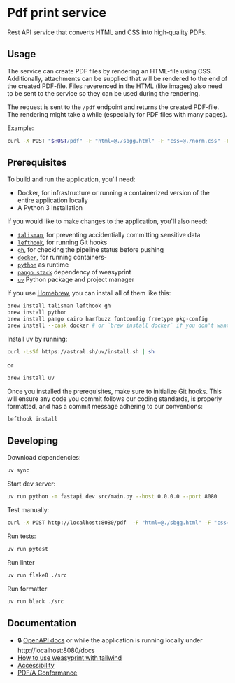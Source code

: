 # Pdf print service
Rest API service that converts HTML and CSS into high‑quality PDFs.

## Usage

The service can create PDF files by rendering an HTML-file using CSS.
Additionally, attachments can be supplied that will be rendered to the end of the created PDF-file.
Files reverenced in the HTML (like images) also need to be sent to the service so they can be used during the rendering.

The request is sent to the `/pdf` endpoint and returns the created PDF-file. The rendering might take a while (especially for PDF files with many pages).

Example:
```bash
curl -X POST "$HOST/pdf" -F "html=@./sbgg.html" -F "css=@./norm.css" -F "attachments=@./sbgg-attachment-1.pdf" -F "attachments=@./sbgg-attachment-2.pdf" -F "files=@./sbgg-image-1.png" -F "files=@./sbgg-image-2.png" -o sbgg.pdf
```

## Prerequisites
To build and run the application, you'll need:

- Docker, for infrastructure or running a containerized version of the entire application locally
- A Python 3 Installation

If you would like to make changes to the application, you'll also need:

- [`talisman`](https://thoughtworks.github.io/talisman/), for preventing accidentially committing sensitive data
- [`lefthook`](https://lefthook.dev/), for running Git hooks
- [`gh`](https://cli.github.com/), for checking the pipeline status before pushing
- [`docker`](https://www.docker.com/), for running containers- 
- [`python`](https://www.python.org/) as runtime
- [`pango stack`](https://www.gtk.org/docs/architecture/pango) dependency of weasyprint
- [`uv`](https://github.com/astral-sh/uv) Python package and project manager


If you use [Homebrew](https://brew.sh/), you can install all of them like this:

```sh
brew install talisman lefthook gh
brew install python
brew install pango cairo harfbuzz fontconfig freetype pkg-config
brew install --cask docker # or `brew install docker` if you don't want the desktop app
```
Install uv by running:
```bash
curl -LsSf https://astral.sh/uv/install.sh | sh
```
or
```bash
brew install uv
```

Once you installed the prerequisites, make sure to initialize Git hooks. This will ensure any code you commit follows our coding standards, is properly formatted, and has a commit message adhering to our conventions:

```sh
lefthook install
```

## Developing

Download dependencies:
```bash
uv sync
```

Start dev server: 
```bash
uv run python -m fastapi dev src/main.py --host 0.0.0.0 --port 8080
```

Test manually:
```bash
curl -X POST http://localhost:8080/pdf  -F "html=@./sbgg.html" -F "css=@./style.css" -o sbgg.pdf
```

Run tests: 
```bash
uv run pytest
```

Run linter
```bash
uv run flake8 ./src
```

Run formatter
```bash
uv run black ./src
```

## Documentation

- 🔒 [OpenAPI docs](https://pdf-service.ris.dev.ds4g.net/docs) or while the application is running locally under  http://localhost:8080/docs
- [How to use weasyprint with tailwind](./doc/how-to-use-weasyprint-with-tailwind.md)
- [Accessibility](./doc/accessibility.md)
- [PDF/A Conformance](./doc/accessibility.md)
